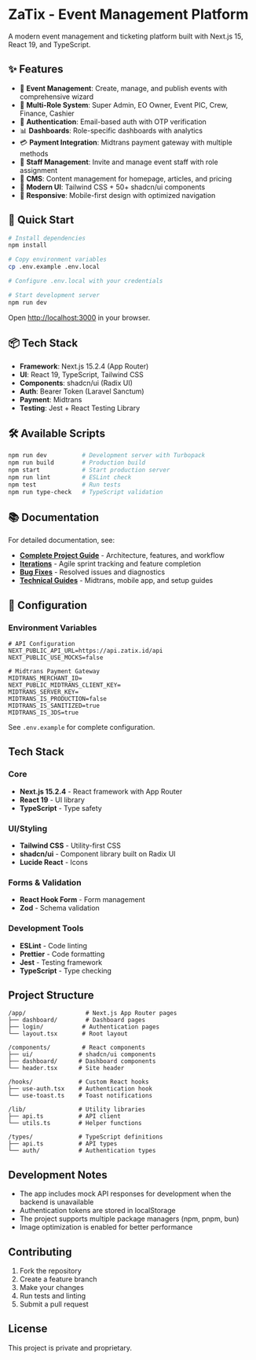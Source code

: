 # ZaTix - Event Management Platform

A modern event management and ticketing platform built with Next.js 15, React 19, and TypeScript.

## ✨ Features

- 🎫 **Event Management**: Create, manage, and publish events with comprehensive wizard
- 👥 **Multi-Role System**: Super Admin, EO Owner, Event PIC, Crew, Finance, Cashier
- 🔐 **Authentication**: Email-based auth with OTP verification
- 📊 **Dashboards**: Role-specific dashboards with analytics
- 💳 **Payment Integration**: Midtrans payment gateway with multiple methods
- 👔 **Staff Management**: Invite and manage event staff with role assignment
- 📄 **CMS**: Content management for homepage, articles, and pricing
- 🎨 **Modern UI**: Tailwind CSS + 50+ shadcn/ui components
- 📱 **Responsive**: Mobile-first design with optimized navigation

## 🚀 Quick Start

```bash
# Install dependencies
npm install

# Copy environment variables
cp .env.example .env.local

# Configure .env.local with your credentials

# Start development server
npm run dev
```

Open [http://localhost:3000](http://localhost:3000) in your browser.

## 📦 Tech Stack

- **Framework**: Next.js 15.2.4 (App Router)
- **UI**: React 19, TypeScript, Tailwind CSS
- **Components**: shadcn/ui (Radix UI)
- **Auth**: Bearer Token (Laravel Sanctum)
- **Payment**: Midtrans
- **Testing**: Jest + React Testing Library

## 🛠️ Available Scripts

```bash
npm run dev          # Development server with Turbopack
npm run build        # Production build
npm start            # Start production server
npm run lint         # ESLint check
npm test             # Run tests
npm run type-check   # TypeScript validation
```

## 📚 Documentation

For detailed documentation, see:

- **[Complete Project Guide](docs/PROJECT_GUIDE.md)** - Architecture, features, and workflow
- **[Iterations](docs/iterations/)** - Agile sprint tracking and feature completion
- **[Bug Fixes](docs/bugfixes/)** - Resolved issues and diagnostics
- **[Technical Guides](docs/technical/)** - Midtrans, mobile app, and setup guides

## 🔧 Configuration

### Environment Variables

```env
# API Configuration
NEXT_PUBLIC_API_URL=https://api.zatix.id/api
NEXT_PUBLIC_USE_MOCKS=false

# Midtrans Payment Gateway
MIDTRANS_MERCHANT_ID=
NEXT_PUBLIC_MIDTRANS_CLIENT_KEY=
MIDTRANS_SERVER_KEY=
MIDTRANS_IS_PRODUCTION=false
MIDTRANS_IS_SANITIZED=true
MIDTRANS_IS_3DS=true
```

See `.env.example` for complete configuration.

## Tech Stack

### Core
- **Next.js 15.2.4** - React framework with App Router
- **React 19** - UI library
- **TypeScript** - Type safety

### UI/Styling
- **Tailwind CSS** - Utility-first CSS
- **shadcn/ui** - Component library built on Radix UI
- **Lucide React** - Icons

### Forms & Validation
- **React Hook Form** - Form management
- **Zod** - Schema validation

### Development Tools
- **ESLint** - Code linting
- **Prettier** - Code formatting
- **Jest** - Testing framework
- **TypeScript** - Type checking

## Project Structure

```
/app/                 # Next.js App Router pages
├── dashboard/        # Dashboard pages
├── login/           # Authentication pages
└── layout.tsx       # Root layout

/components/         # React components
├── ui/             # shadcn/ui components
├── dashboard/      # Dashboard components
└── header.tsx      # Site header

/hooks/             # Custom React hooks
├── use-auth.tsx    # Authentication hook
└── use-toast.ts    # Toast notifications

/lib/               # Utility libraries
├── api.ts          # API client
└── utils.ts        # Helper functions

/types/             # TypeScript definitions
├── api.ts          # API types
└── auth/           # Authentication types
```

## Development Notes

- The app includes mock API responses for development when the backend is unavailable
- Authentication tokens are stored in localStorage
- The project supports multiple package managers (npm, pnpm, bun)
- Image optimization is enabled for better performance

## Contributing

1. Fork the repository
2. Create a feature branch
3. Make your changes
4. Run tests and linting
5. Submit a pull request

## License

This project is private and proprietary.
